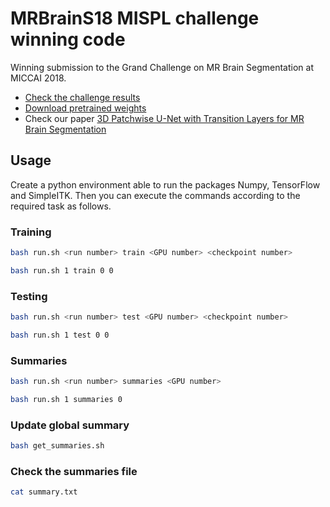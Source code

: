 # MRBrainS18 MISPL challenge winning code

Winning submission to the Grand Challenge on MR Brain Segmentation at MICCAI 2018.

* [Check the challenge results](http://mrbrains18.isi.uu.nl/results/eight-label-segmentation-results/)
* [Download pretrained weights](https://drive.google.com/file/d/1MU6XEU5OE4Z2UgjCbxPoSdES0i2JZvUr/view?usp=sharing)
* Check our paper [3D Patchwise U-Net with Transition Layers for MR Brain Segmentation](https://www.springer.com/gp/book/9783030117221)


## Usage

Create a python environment able to run the packages Numpy, TensorFlow and SimpleITK. Then you can execute the commands according to the required task as follows.

### Training

```bash
bash run.sh <run number> train <GPU number> <checkpoint number>
```

```bash
bash run.sh 1 train 0 0
```

### Testing

```bash
bash run.sh <run number> test <GPU number> <checkpoint number>
```

```bash
bash run.sh 1 test 0 0
```

### Summaries

```bash
bash run.sh <run number> summaries <GPU number>
```

```bash
bash run.sh 1 summaries 0
```

### Update global summary

```bash
bash get_summaries.sh
```

### Check the summaries file

```bash
cat summary.txt
```
